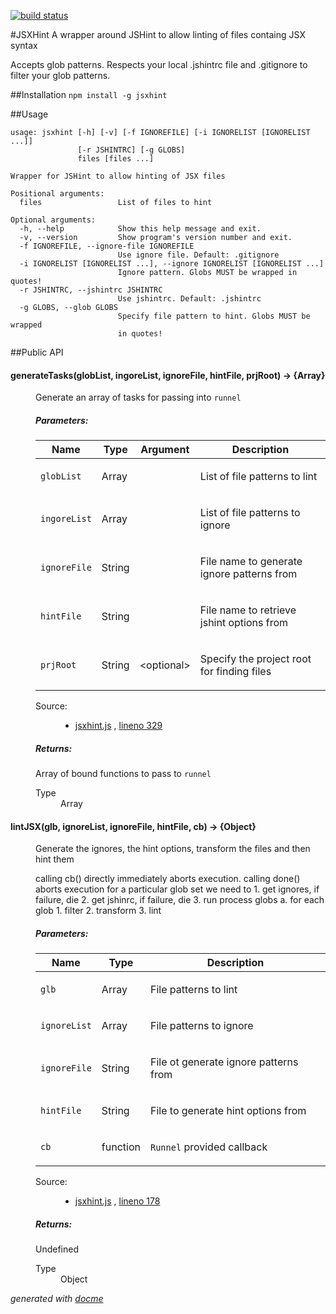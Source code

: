 [![build status](https://secure.travis-ci.org/CondeNast/JSXHint.png)](http://travis-ci.org/CondeNast/JSXHint)

#JSXHint
A wrapper around JSHint to allow linting of files containg JSX syntax

Accepts glob patterns. Respects your local .jshintrc file and .gitignore to filter your glob patterns.

##Installation
`npm install -g jsxhint`

##Usage
```
usage: jsxhint [-h] [-v] [-f IGNOREFILE] [-i IGNORELIST [IGNORELIST ...]]
               [-r JSHINTRC] [-g GLOBS]
               files [files ...]

Wrapper for JSHint to allow hinting of JSX files

Positional arguments:
  files                 List of files to hint

Optional arguments:
  -h, --help            Show this help message and exit.
  -v, --version         Show program's version number and exit.
  -f IGNOREFILE, --ignore-file IGNOREFILE
                        Use ignore file. Default: .gitignore
  -i IGNORELIST [IGNORELIST ...], --ignore IGNORELIST [IGNORELIST ...]
                        Ignore pattern. Globs MUST be wrapped in quotes!
  -r JSHINTRC, --jshintrc JSHINTRC
                        Use jshintrc. Default: .jshintrc
  -g GLOBS, --glob GLOBS
                        Specify file pattern to hint. Globs MUST be wrapped
                        in quotes!
```

##Public API
<!-- START docme generated API please keep comment here to allow auto update -->
<!-- DON'T EDIT THIS SECTION, INSTEAD RE-RUN docme TO UPDATE -->

<div class="jsdoc-githubify">
<section>
<article>
<div class="container-overview">
<dl class="details">
</dl>
</div>
<dl>
<dt>
<h4 class="name" id="generateTasks"><span class="type-signature"></span>generateTasks<span class="signature">(globList, ingoreList, ignoreFile, hintFile, <span class="optional">prjRoot</span>)</span><span class="type-signature"> &rarr; {Array}</span></h4>
</dt>
<dd>
<div class="description">
<p>Generate an array of tasks for passing into <code>runnel</code></p>
</div>
<h5>Parameters:</h5>
<table class="params">
<thead>
<tr>
<th>Name</th>
<th>Type</th>
<th>Argument</th>
<th class="last">Description</th>
</tr>
</thead>
<tbody>
<tr>
<td class="name"><code>globList</code></td>
<td class="type">
<span class="param-type">Array</span>
</td>
<td class="attributes">
</td>
<td class="description last"><p>List of file patterns to lint</p></td>
</tr>
<tr>
<td class="name"><code>ingoreList</code></td>
<td class="type">
<span class="param-type">Array</span>
</td>
<td class="attributes">
</td>
<td class="description last"><p>List of file patterns to ignore</p></td>
</tr>
<tr>
<td class="name"><code>ignoreFile</code></td>
<td class="type">
<span class="param-type">String</span>
</td>
<td class="attributes">
</td>
<td class="description last"><p>File name to generate ignore patterns from</p></td>
</tr>
<tr>
<td class="name"><code>hintFile</code></td>
<td class="type">
<span class="param-type">String</span>
</td>
<td class="attributes">
</td>
<td class="description last"><p>File name to retrieve jshint options from</p></td>
</tr>
<tr>
<td class="name"><code>prjRoot</code></td>
<td class="type">
<span class="param-type">String</span>
</td>
<td class="attributes">
&lt;optional><br>
</td>
<td class="description last"><p>Specify the project root for finding files</p></td>
</tr>
</tbody>
</table>
<dl class="details">
<dt class="tag-source">Source:</dt>
<dd class="tag-source"><ul class="dummy">
<li>
<a href="https://github.com/CondeNast/JSXHint/blob/docs/jsxhint.js">jsxhint.js</a>
<span>, </span>
<a href="https://github.com/CondeNast/JSXHint/blob/docs/jsxhint.js#L329">lineno 329</a>
</li>
</ul></dd>
</dl>
<h5>Returns:</h5>
<div class="param-desc">
<p>Array of bound functions to pass to <code>runnel</code></p>
</div>
<dl>
<dt>
Type
</dt>
<dd>
<span class="param-type">Array</span>
</dd>
</dl>
</dd>
<dt>
<h4 class="name" id="lintJSX"><span class="type-signature"></span>lintJSX<span class="signature">(glb, ignoreList, ignoreFile, hintFile, cb)</span><span class="type-signature"> &rarr; {Object}</span></h4>
</dt>
<dd>
<div class="description">
<p>Generate the ignores, the hint options, transform the files
and then hint them</p>
<p>calling cb() directly immediately aborts execution.
calling done() aborts execution for a particular glob set
we need to
1. get ignores, if failure, die
2. get jshinrc, if failure, die
3. run process globs
a. for each glob
1. filter
2. transform
3. lint</p>
</div>
<h5>Parameters:</h5>
<table class="params">
<thead>
<tr>
<th>Name</th>
<th>Type</th>
<th class="last">Description</th>
</tr>
</thead>
<tbody>
<tr>
<td class="name"><code>glb</code></td>
<td class="type">
<span class="param-type">Array</span>
</td>
<td class="description last"><p>File patterns to lint</p></td>
</tr>
<tr>
<td class="name"><code>ignoreList</code></td>
<td class="type">
<span class="param-type">Array</span>
</td>
<td class="description last"><p>File patterns to ignore</p></td>
</tr>
<tr>
<td class="name"><code>ignoreFile</code></td>
<td class="type">
<span class="param-type">String</span>
</td>
<td class="description last"><p>File ot generate ignore patterns from</p></td>
</tr>
<tr>
<td class="name"><code>hintFile</code></td>
<td class="type">
<span class="param-type">String</span>
</td>
<td class="description last"><p>File to generate hint options from</p></td>
</tr>
<tr>
<td class="name"><code>cb</code></td>
<td class="type">
<span class="param-type">function</span>
</td>
<td class="description last"><p><code>Runnel</code> provided callback</p></td>
</tr>
</tbody>
</table>
<dl class="details">
<dt class="tag-source">Source:</dt>
<dd class="tag-source"><ul class="dummy">
<li>
<a href="https://github.com/CondeNast/JSXHint/blob/docs/jsxhint.js">jsxhint.js</a>
<span>, </span>
<a href="https://github.com/CondeNast/JSXHint/blob/docs/jsxhint.js#L178">lineno 178</a>
</li>
</ul></dd>
</dl>
<h5>Returns:</h5>
<div class="param-desc">
<p>Undefined</p>
</div>
<dl>
<dt>
Type
</dt>
<dd>
<span class="param-type">Object</span>
</dd>
</dl>
</dd>
</dl>
</article>
</section>
</div>

*generated with [docme](https://github.com/thlorenz/docme)*
<!-- END docme generated API please keep comment here to allow auto update -->